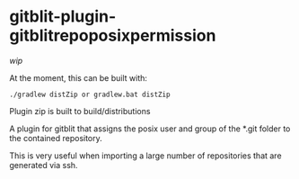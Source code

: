 # gitblit-plugin-gitblitrepoposixpermission

_wip_

At the moment, this can be built with:
```
./gradlew distZip or gradlew.bat distZip
```

Plugin zip is built to build/distributions

A plugin for gitblit that assigns the posix user and group of the *.git folder to the contained repository.

This is very useful when importing a large number of repositories that are generated via ssh.
